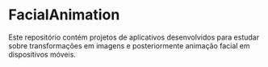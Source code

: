 # FacialAnimation

Este repositório contém projetos de aplicativos desenvolvidos para estudar sobre transformações em imagens 
e posteriormente animação facial em dispositivos móveis.
